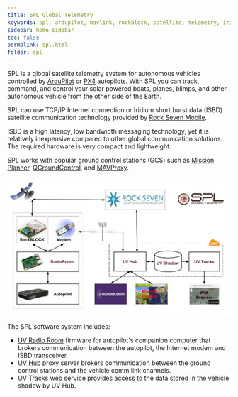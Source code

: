 ```yaml
---
title: SPL Global Telemetry
keywords: spl, ardupilot, mavlink, rockblock, satellite, telemetry, iridium, unmanned vehicle
sidebar: home_sidebar
toc: false
permalink: spl.html
folder: spl
---
```


SPL is a global satellite telemetry system for autonomous vehicles controlled by [ArduPilot](http://ardupilot.org/) or [PX4](http://px4.io/) autopilots. With SPL you can track, command, and control your solar powered boats, planes, blimps, and other autonomous vehicle from the other side of the Earth. 

SPL can use TCP/IP Internet connection or Iridium short burst data (ISBD) satellite communication technology provided by [Rock Seven Mobile](http://www.rock7mobile.com/products-rockblock).
     
ISBD is a high latency, low bandwidth messaging technology, yet it is relatively inexpensive compared to other global communication solutions. The required hardware is very compact and lightweight.

SPL works with popular ground control stations (GCS) such as [Mission Planner](http://ardupilot.org/planner/), 
[QGroundControl](http://qgroundcontrol.com/), and [MAVProxy](http://ardupilot.github.io/MAVProxy/html/index.html).

![SPL System Architecture](images/spl.jpg)

The SPL software system includes:
- [UV Radio Room](radioroom.html) firmware for autopilot's companion computer that brokers communication between the autopilot, the Internet modem and ISBD transceiver.
- [UV Hub](uvhub.html) proxy server brokers communication between the ground control stations and the vehicle comm link channels.
- [UV Tracks](uvtracks.html) web service provides access to the data stored in the vehicle shadow by UV Hub.
